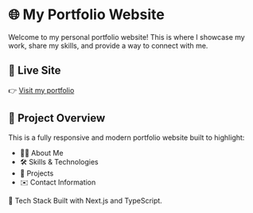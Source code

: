 # 🌐 My Portfolio Website

Welcome to my personal portfolio website! This is where I showcase my work, share my skills, and provide a way to connect with me.

## 🚀 Live Site

👉 [Visit my portfolio](https://sahanashre-portfolio.vercel.app)

## 📁 Project Overview

This is a fully responsive and modern portfolio website built to highlight:

- 👨‍💻 About Me
- 🛠️ Skills & Technologies
- 📂 Projects
- ✉️ Contact Information

🧰 Tech Stack
Built with Next.js and TypeScript.
